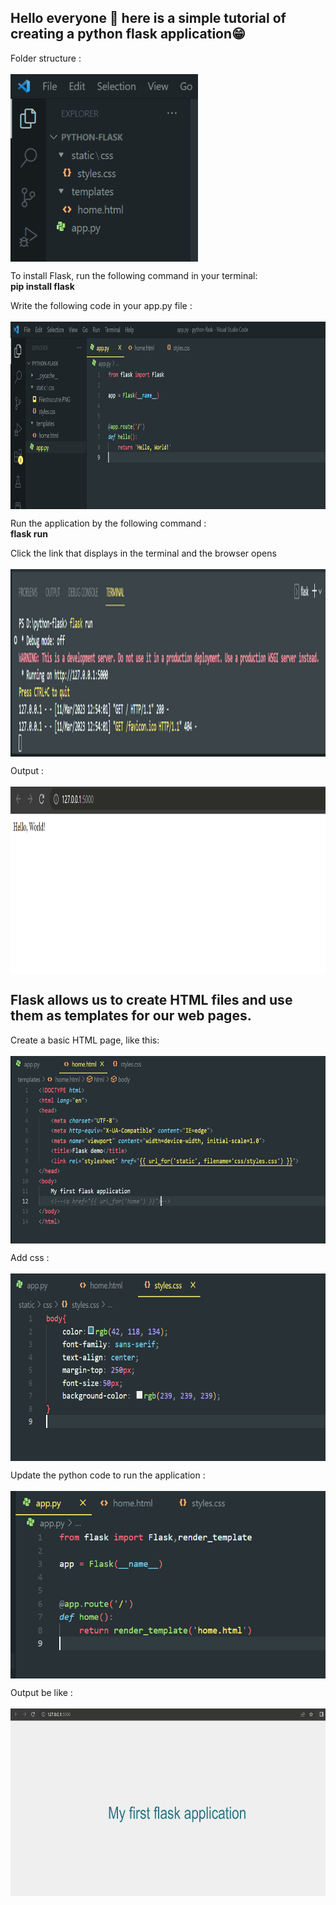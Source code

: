 ## Hello everyone 👋 here is a simple tutorial of creating a python flask application😁

Folder structure :
<br><br>
<img align="center" src="https://github.com/sugi-13/Python-Flask/blob/main/static/css/Filestrucutre.PNG" height="300" width="300" />

To install Flask, run the following command in your terminal:
<br>
<b>pip install flask</b>

Write the following code in your app.py file :
<br><br>
<img align="center" src="https://github.com/sugi-13/Python-Flask/blob/main/static/css/p1.PNG" height="300" width="700" />

Run the application by the following command :
<br>
<b>flask run</b>

Click the link that displays in the terminal and the browser opens
<br><br>
<img align="center" src="https://github.com/sugi-13/Python-Flask/blob/main/static/css/o1.PNG" height="300" width="700" />

Output :
<br><br>
<img align="center" src="https://github.com/sugi-13/Python-Flask/blob/main/static/css/o2.PNG" height="300" width="700" />

<h2>Flask allows us to create HTML files and use them as templates for our web pages.</h2>

Create a basic HTML page, like this:
<br><br>
<img align="center" src="https://github.com/sugi-13/Python-Flask/blob/main/static/css/html.PNG" height="300" width="700" />

Add css : 
<br><br>
<img align="center" src="https://github.com/sugi-13/Python-Flask/blob/main/static/css/css.PNG" height="300" width="700" />

Update the python code to run the application :
<br><br>
<img align="center" src="https://github.com/sugi-13/Python-Flask/blob/main/static/css/p2.PNG" height="300" width="700" />

Output be like :
<br><br>
<img align="center" src="https://github.com/sugi-13/Python-Flask/blob/main/static/css/output.PNG" height="300" width="700" />

